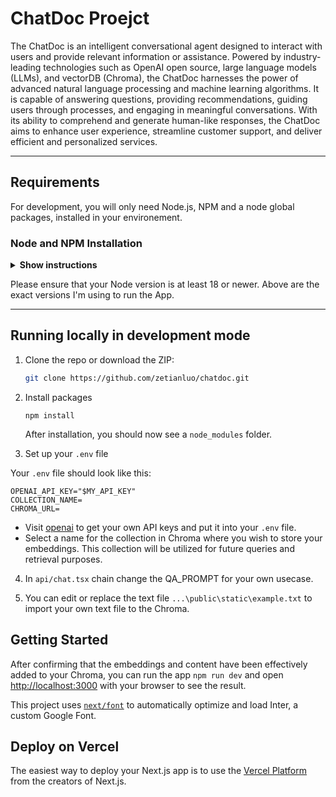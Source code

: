 # ChatDoc Proejct
The ChatDoc is an intelligent conversational agent designed to interact with users and provide relevant information or assistance. Powered by industry-leading technologies such as OpenAI open source, large language models (LLMs), and vectorDB (Chroma), the ChatDoc harnesses the power of advanced natural language processing and machine learning algorithms.  It is capable of answering questions, providing recommendations, guiding users through processes, and engaging in meaningful conversations. With its ability to comprehend and generate human-like responses, the ChatDoc aims to enhance user experience, streamline customer support, and deliver efficient and personalized services.

---
## Requirements

For development, you will only need Node.js, NPM and a node global packages, installed in your environement.

### Node and NPM Installation

<details><summary><b>Show instructions</b></summary>

- #### Node installation on Windows

  Just go on [official Node.js website](https://nodejs.org/) and download the installer.
Also, be sure to have `git` available in your PATH, `npm` might need it (You can find git [here](https://git-scm.com/)).

- #### Node installation on Linux

  You can install nodejs and npm easily with apt install, just execute the following commands..
      ```sh
      $ sudo apt install nodejs
      $ sudo apt install npm
      ```

- #### Other Operating Systems
  You can find more information about the installation on the [official Node.js website](https://nodejs.org/) and the [official NPM website](https://npmjs.org/).

If your installation was successful, you should be able to run the following command:
- Node.js
    ```sh
    $ node --version
    v18.16.0
    ```
- NPM
   ```sh
   $ npm --version
   9.5.1
   ```

If you need to update `npm`, just run the following commands.
    ```sh
    $ npm update -g next
    ```

</details>

Please ensure that your Node version is at least 18 or newer. Above are the exact versions I'm using to run the App.

---

## Running locally in development mode

1. Clone the repo or download the ZIP:

    ```sh
    git clone https://github.com/zetianluo/chatdoc.git
    ```

2. Install packages
    
    ```
    npm install
    ```

    After installation, you should now see a `node_modules` folder.

3. Set up your `.env` file

Your `.env` file should look like this:

```
OPENAI_API_KEY="$MY_API_KEY"
COLLECTION_NAME=
CHROMA_URL=
```

- Visit [openai](https://help.openai.com/en/articles/4936850-where-do-i-find-my-secret-api-key) to get your own API keys and put it into your `.env` file.
- Select a name for the collection in Chroma where you wish to store your embeddings. This collection will be utilized for future queries and retrieval purposes.

4. In `api/chat.tsx` chain change the QA_PROMPT for your own usecase. 

5. You can edit or replace the text file `...\public\static\example.txt` to import your own text file to the Chroma.

## Getting Started

After confirming that the embeddings and content have been effectively added to your Chroma, you can run the app `npm run dev` and open [http://localhost:3000](http://localhost:3000) with your browser to see the result.

This project uses [`next/font`](https://nextjs.org/docs/basic-features/font-optimization) to automatically optimize and load Inter, a custom Google Font.

## Deploy on Vercel

The easiest way to deploy your Next.js app is to use the [Vercel Platform](https://vercel.com/new?utm_medium=default-template&filter=next.js&utm_source=create-next-app&utm_campaign=create-next-app-readme) from the creators of Next.js.
